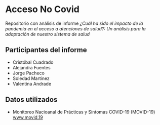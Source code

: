 # Acceso No Covid

Repositorio con análisis de informe *¿Cuál ha sido el impacto de la pandemia en el acceso a atenciones de salud?: Un análisis para la adaptación de nuestro sistema de salud*

## Participantes del informe

- Cristóbal Cuadrado
- Alejandra Fuentes
- Jorge Pacheco
- Soledad Martinez
- Valentina Andrade

## Datos utilizados

- Monitoreo Nacioanal de Prácticas y Síntomas COVID-19 (MOVID-19) www.movid.19
